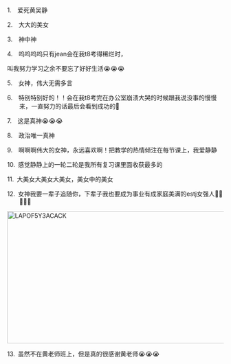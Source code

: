 <p class="MsoNormal" style="margin-left:21.0pt;text-indent:-21.0pt;mso-list:l73 level1 lfo74">
<?if !supportLists?><span lang="EN-US"><span style="mso-list:Ignore">1.<span style='font:7.0pt "Times New Roman"'>     
                    </span></span></span>
<?endif?>爱<span class="GramE">死黄吴</span>静
        </p><p class="MsoNormal" style="margin-left:21.0pt;text-indent:-21.0pt;mso-list:l73 level1 lfo74">
<?if !supportLists?><span lang="EN-US"><span style="mso-list:Ignore">2.<span style='font:7.0pt "Times New Roman"'>     
                    </span></span></span>
<?endif?>大大的美女
        </p><p class="MsoNormal" style="margin-left:21.0pt;text-indent:-21.0pt;mso-list:l73 level1 lfo74">
<?if !supportLists?><span lang="EN-US"><span style="mso-list:Ignore">3.<span style='font:7.0pt "Times New Roman"'>     
                    </span></span></span>
<?endif?>神中神
        </p><p class="MsoNormal" style="margin-left:21.0pt;text-indent:-21.0pt;mso-list:l73 level1 lfo74">
<?if !supportLists?><span lang="EN-US"><span style="mso-list:Ignore">4.<span style='font:7.0pt "Times New Roman"'>     
                    </span></span></span>
<?endif?><span class="GramE">呜呜呜呜</span>只有<span lang="EN-US">jean</span>会在我<span lang="EN-US">t8</span>考得稀烂时，
        </p><p class="MsoNormal">叫我努力学习之余不要忘了好好生活<span class="Emoji"><span lang="EN-US">😭😭😭</span></span>
</p><p class="MsoNormal" style="margin-left:21.0pt;text-indent:-21.0pt;mso-list:l73 level1 lfo74">
<?if !supportLists?><span lang="EN-US"><span style="mso-list:Ignore">5.<span style='font:7.0pt "Times New Roman"'>     
                    </span></span></span>
<?endif?>女神，伟大无需多言
        </p><p class="MsoNormal" style="margin-left:21.0pt;text-indent:-21.0pt;mso-list:l73 level1 lfo74">
<?if !supportLists?><span lang="EN-US"><span style="mso-list:Ignore">6.<span style='font:7.0pt "Times New Roman"'>     
                    </span></span></span>
<?endif?><span class="GramE">特别特别</span>好的！！会在我<span lang="EN-US">t8</span>考完在办公室崩溃大哭的时候跟我说没事的慢慢来，一直努力的话最后会看到成功的<span lang="EN-US">🥹</span>
</p><p class="MsoNormal" style="margin-left:21.0pt;text-indent:-21.0pt;mso-list:l73 level1 lfo74">
<?if !supportLists?><span lang="EN-US"><span style="mso-list:Ignore">7.<span style='font:7.0pt "Times New Roman"'>     
                    </span></span></span>
<?endif?>这是真神<span class="Emoji"><span lang="EN-US">😭😭😭</span></span>
</p><p class="MsoNormal" style="margin-left:21.0pt;text-indent:-21.0pt;mso-list:l73 level1 lfo74">
<?if !supportLists?><span lang="EN-US"><span style="mso-list:Ignore">8.<span style='font:7.0pt "Times New Roman"'>     
                    </span></span></span>
<?endif?>政治唯一真神
        </p><p class="MsoNormal" style="margin-left:21.0pt;text-indent:-21.0pt;mso-list:l73 level1 lfo74">
<?if !supportLists?><span lang="EN-US"><span style="mso-list:Ignore">9.<span style='font:7.0pt "Times New Roman"'>     
                    </span></span></span>
<?endif?>啊啊啊伟大的女神，永远喜欢啊！把教学的热情倾注在每节课上，我爱静静
        </p><p class="MsoNormal" style="margin-left:21.0pt;text-indent:-21.0pt;mso-list:l73 level1 lfo74">
<?if !supportLists?><span lang="EN-US"><span style="mso-list:Ignore">10.<span style='font:7.0pt "Times New Roman"'>  
                    </span></span></span>
<?endif?>感觉静静上的一轮二轮是我所有复习课里面收获最多的
        </p><p class="MsoNormal" style="margin-left:21.0pt;text-indent:-21.0pt;mso-list:l73 level1 lfo74">
<?if !supportLists?><span lang="EN-US"><span style="mso-list:Ignore">11.<span style='font:7.0pt "Times New Roman"'>  
                    </span></span></span>
<?endif?><span class="GramE">大美女大美女</span>大美女，美女中的美女
        </p><p class="MsoNormal" style="margin-left:21.0pt;text-indent:-21.0pt;mso-list:l73 level1 lfo74">
<?if !supportLists?><span lang="EN-US"><span style="mso-list:Ignore">12.<span style='font:7.0pt "Times New Roman"'>  
                    </span></span></span>
<?endif?>女神我要一辈子追随你，下辈子我也要成为事业有成家庭美满的<span class="SpellE"><span lang="EN-US">estj</span></span>女强人<span class="Emoji"><span lang="EN-US">👊🏻👊🏻💕</span></span>
</p><p class="MsoNormal"><span lang="EN-US" style="mso-no-proof:yes"><!--[if gte vml 1]><v:shape
 id="Picture_x0020_154" o:spid="_x0000_i1587" type="#_x0000_t75" alt="LAPOF5Y3ACACK"
 style='width:415.15pt;height:230.65pt;visibility:visible;mso-wrap-style:square'>
 <v:imagedata src="汤逊湖北路1号回忆录.files/image295.jpg" o:title="LAPOF5Y3ACACK"/>
</v:shape><![endif]-->
<?if !vml?><img alt="LAPOF5Y3ACACK" border="0" height="308" src="汤逊湖北路1号回忆录.files/image296.jpg" v:shapes="Picture_x0020_154" width="554"/>
<?endif?>
</span></p><p class="MsoNormal" style="margin-left:21.0pt;text-indent:-21.0pt;mso-list:l73 level1 lfo74">
<?if !supportLists?><span lang="EN-US"><span style="mso-list:Ignore">13.<span style='font:7.0pt "Times New Roman"'>  
                    </span></span></span>
<?endif?>虽然不在黄老师班上，但是真的很感谢黄老师<span class="Emoji"><span lang="EN-US">😭😭😭</span></span>
</p>